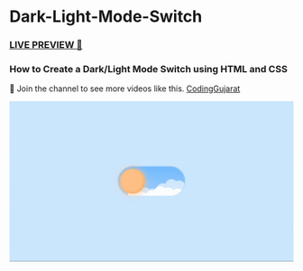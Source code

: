 # Dark-Light-Mode-Switch
### [LIVE PREVIEW 🚀](https://amanayak.github.io/Create-Responsive-Dark-Light-Mode-Switch/)
### How to Create a Dark/Light Mode Switch using HTML and CSS

💙 Join the channel to see more videos like this. [CodingGujarat](https://www.youtube.com/@codinggujarat)

![preview img](/preview.gif)
